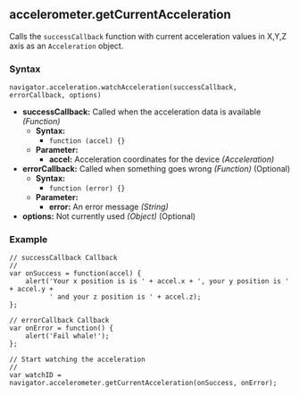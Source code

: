 accelerometer.getCurrentAcceleration
-----------
Calls the `successCallback` function with current acceleration values in X,Y,Z axis as an `Acceleration` object.

### Syntax ###
    navigator.acceleration.watchAcceleration(successCallback, errorCallback, options)
    
- __successCallback:__ Called when the acceleration data is available _(Function)_
    - __Syntax:__
        - `function (accel) {}`
    - __Parameter:__
        - __accel:__ Acceleration coordinates for the device _(Acceleration)_
- __errorCallback:__ Called when something goes wrong _(Function)_ (Optional)
    - __Syntax:__
        - `function (error) {}`
    - __Parameter:__
        - __error:__ An error message _(String)_
- __options:__ Not currently used _(Object)_ (Optional)

### Example ###
    // successCallback Callback
    //
    var onSuccess = function(accel) {
        alert('Your x position is is ' + accel.x + ', your y position is ' + accel.y +
              ' and your z position is ' + accel.z);
    };

    // errorCallback Callback
    var onError = function() {
        alert('Fail whale!');
    };

    // Start watching the acceleration
    //
    var watchID = navigator.accelerometer.getCurrentAcceleration(onSuccess, onError);
